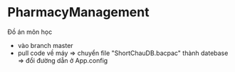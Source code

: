 # PharmacyManagement
Đồ án môn học

- vào branch master
- pull code về máy => chuyển file "ShortChauDB.bacpac" thành datebase => đổi đường dẫn ở App.config
